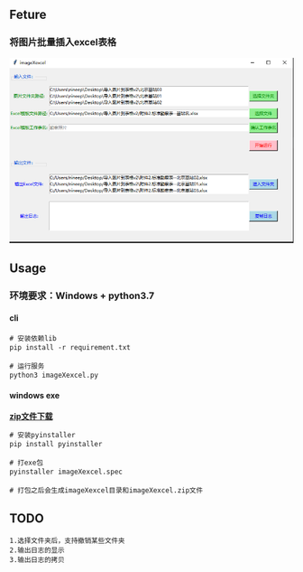## Feture 
### 将图片批量插入excel表格  
![avatar](doc/截图.png)

## Usage
### 环境要求：Windows + python3.7 

#### cli
    # 安装依赖lib
    pip install -r requirement.txt
    
    # 运行服务
    python3 imageXexcel.py
    
#### windows exe
[**zip文件下载**](https://github.com/nineep/imageXexcel/releases)

    # 安装pyinstaller 
    pip install pyinstaller
    
    # 打exe包
    pyinstaller imageXexcel.spec
    
    # 打包之后会生成imageXexcel目录和imageXexcel.zip文件
    
## TODO    
    1.选择文件夹后，支持撤销某些文件夹  
    2.输出日志的显示   
    3.输出日志的拷贝   